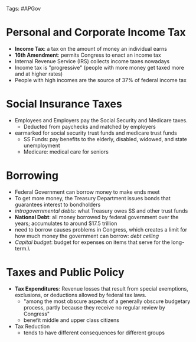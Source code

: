 Tags: #APGov

# Personal and Corporate Income Tax
- **Income Tax**: a tax on the amount of money an individual earns
- **16th Amendment**: permits Congress to enact an income tax
- Internal Revenue Service (IRS) collects income taxes nowadays
- Income tax is "progressive" (people with more money get taxed more and at higher rates)
- People with high incomes are the source of 37% of federal income tax

# Social Insurance Taxes
- Employees and Employers pay the Social Security and Medicare taxes.
	- Deducted from paychecks and matched by employers
- earmarked for social security trust funds and medicare trust funds
	- SS Funds: pay benefits to the elderly, disabled, widowed, and state unemployment
	- Medicare: medical care for seniors

# Borrowing
- Federal Government can borrow money to make ends meet
- To get more money, the Treasury Department issues bonds that guarantees interest to bondholders
- _intragovernmental debts_: what Treasury owes SS and other trust funds
- **National Debt**: all money borrowed by federal government over the years; accumulates to around $17.5 trillion
- need to borrow causes problems in Congress, which creates a limit for how much money the government can borrow: _debt ceiling_
- _Capital budget_: budget for expenses on items that serve for the long-term.\

# Taxes and Public Policy
- **Tax Expenditures**: Revenue losses that result from special exemptions, exclusions, or deductions allowed by federal tax laws.
	- "among the most obscure aspects of a generally obscure budgetary process, partly because they receive no regular review by Congress"
	- benefit middle and upper class citizens
- Tax Reduction
	- tends to have different consequences for different groups